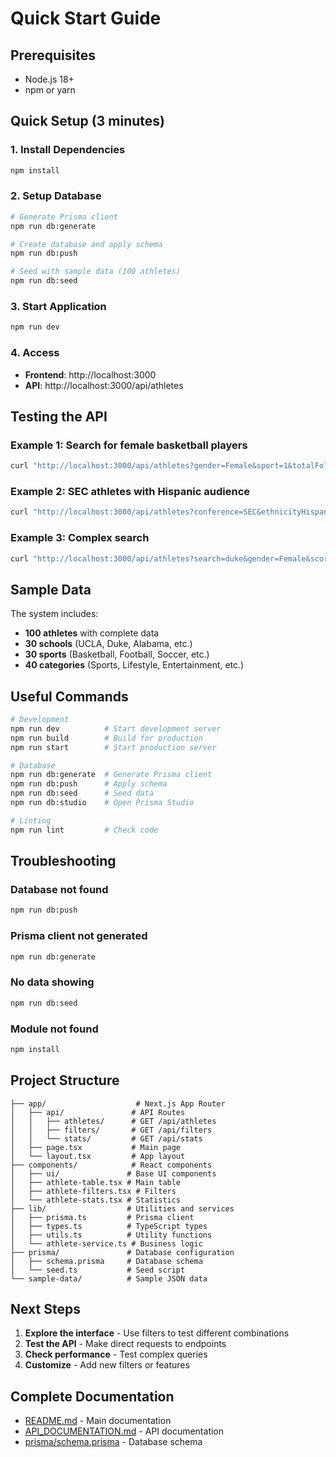 # Quick Start Guide

## Prerequisites
- Node.js 18+ 
- npm or yarn

## Quick Setup (3 minutes)

### 1. Install Dependencies
```bash
npm install
```

### 2. Setup Database
```bash
# Generate Prisma client
npm run db:generate

# Create database and apply schema
npm run db:push

# Seed with sample data (100 athletes)
npm run db:seed
```

### 3. Start Application
```bash
npm run dev
```

### 4. Access
- **Frontend**: http://localhost:3000
- **API**: http://localhost:3000/api/athletes

## Testing the API

### Example 1: Search for female basketball players
```bash
curl "http://localhost:3000/api/athletes?gender=Female&sport=1&totalFollowersMin=10000"
```

### Example 2: SEC athletes with Hispanic audience
```bash
curl "http://localhost:3000/api/athletes?conference=SEC&ethnicityHispanicMin=40"
```

### Example 3: Complex search
```bash
curl "http://localhost:3000/api/athletes?search=duke&gender=Female&scoreMin=80&engagementRateMin=5"
```

## Sample Data

The system includes:
- **100 athletes** with complete data
- **30 schools** (UCLA, Duke, Alabama, etc.)
- **30 sports** (Basketball, Football, Soccer, etc.)
- **40 categories** (Sports, Lifestyle, Entertainment, etc.)

## Useful Commands

```bash
# Development
npm run dev          # Start development server
npm run build        # Build for production
npm run start        # Start production server

# Database
npm run db:generate  # Generate Prisma client
npm run db:push      # Apply schema
npm run db:seed      # Seed data
npm run db:studio    # Open Prisma Studio

# Linting
npm run lint         # Check code
```

## Troubleshooting

### Database not found
```bash
npm run db:push
```

### Prisma client not generated
```bash
npm run db:generate
```

### No data showing
```bash
npm run db:seed
```

### Module not found
```bash
npm install
```

## Project Structure

```
├── app/                    # Next.js App Router
│   ├── api/               # API Routes
│   │   ├── athletes/      # GET /api/athletes
│   │   ├── filters/       # GET /api/filters
│   │   └── stats/         # GET /api/stats
│   ├── page.tsx           # Main page
│   └── layout.tsx         # App layout
├── components/            # React components
│   ├── ui/               # Base UI components
│   ├── athlete-table.tsx # Main table
│   ├── athlete-filters.tsx # Filters
│   └── athlete-stats.tsx # Statistics
├── lib/                  # Utilities and services
│   ├── prisma.ts         # Prisma client
│   ├── types.ts          # TypeScript types
│   ├── utils.ts          # Utility functions
│   └── athlete-service.ts # Business logic
├── prisma/               # Database configuration
│   ├── schema.prisma     # Database schema
│   └── seed.ts           # Seed script
└── sample-data/          # Sample JSON data
```

## Next Steps

1. **Explore the interface** - Use filters to test different combinations
2. **Test the API** - Make direct requests to endpoints
3. **Check performance** - Test complex queries
4. **Customize** - Add new filters or features

## Complete Documentation

- [README.md](../README.md) - Main documentation
- [API_DOCUMENTATION.md](./API_DOCUMENTATION.md) - API documentation
- [prisma/schema.prisma](../prisma/schema.prisma) - Database schema
